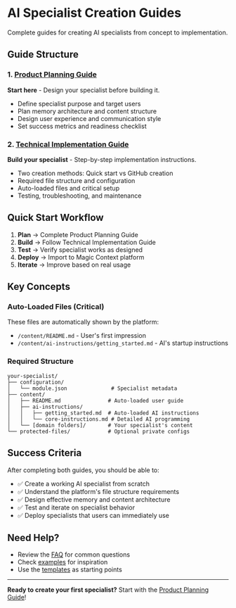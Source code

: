 # AI Specialist Creation Guides

Complete guides for creating AI specialists from concept to implementation.

## Guide Structure

### 1. [Product Planning Guide](product-planning-guide.md)
**Start here** - Design your specialist before building it.

- Define specialist purpose and target users
- Plan memory architecture and content structure
- Design user experience and communication style
- Set success metrics and readiness checklist

### 2. [Technical Implementation Guide](technical-implementation-guide.md)
**Build your specialist** - Step-by-step implementation instructions.

- Two creation methods: Quick start vs GitHub creation
- Required file structure and configuration
- Auto-loaded files and critical setup
- Testing, troubleshooting, and maintenance

## Quick Start Workflow

1. **Plan** → Complete Product Planning Guide
2. **Build** → Follow Technical Implementation Guide
3. **Test** → Verify specialist works as designed
4. **Deploy** → Import to Magic Context platform
5. **Iterate** → Improve based on real usage

## Key Concepts

### Auto-Loaded Files (Critical)
These files are automatically shown by the platform:
- `/content/README.md` - User's first impression
- `/content/ai-instructions/getting_started.md` - AI's startup instructions

### Required Structure
```
your-specialist/
├── configuration/
│   └── module.json              # Specialist metadata
├── content/
│   ├── README.md               # Auto-loaded user guide
│   ├── ai-instructions/
│   │   ├── getting_started.md  # Auto-loaded AI instructions
│   │   └── core-instructions.md # Detailed AI programming
│   └── [domain folders]/       # Your specialist's content
└── protected-files/            # Optional private configs
```

## Success Criteria

After completing both guides, you should be able to:
- ✅ Create a working AI specialist from scratch
- ✅ Understand the platform's file structure requirements
- ✅ Design effective memory and content architecture
- ✅ Test and iterate on specialist behavior
- ✅ Deploy specialists that users can immediately use

## Need Help?

- Review the [FAQ](../reference/faq.md) for common questions
- Check [examples](../lessons/lesson-2-examples/) for inspiration
- Use the [templates](../templates/) as starting points

---

**Ready to create your first specialist?** Start with the [Product Planning Guide](product-planning-guide.md)!
